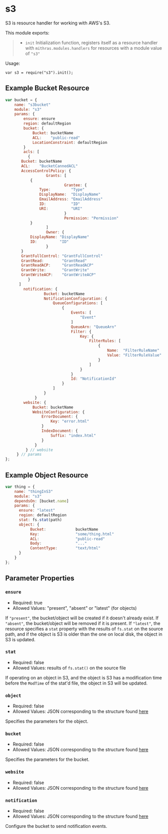  
 
 # s3
 
 S3 is resource handler for working with AWS's S3.
 
 This module exports:
 
 > * `init` Initialization function, registers itself as a resource
 >   handler with `mithras.modules.handlers` for resources with a
 >   module value of `"s3"`
 
 Usage:
 
 `var s3 = require("s3").init();`
 
  ## Example Bucket Resource
 
 ```javascript
 var bucket = {
     name: "s3bucket"
     module: "s3"
     params: {
         ensure: ensure
         region: defaultRegion
         bucket: {
             Bucket: bucketName
             ACL:    "public-read"
             LocationConstraint: defaultRegion
         }
         acls: [ 								 
 	       {								 
 	   	Bucket: bucketName
 	   	ACL:    "BucketCannedACL"
 	   	AccessControlPolicy: {
 	               Grants: [
 	   		{
 	                       Grantee: {
 	   			Type:         "Type"
 	   			DisplayName:  "DisplayName"
 	   			EmailAddress: "EmailAddress"
 	   			ID:           "ID"			 
 	   			URI:          "URI"		 
 	                       }						 
 	                       Permission: "Permission"
 	   		}							 
 	               ]
 	               Owner: {					 
 	   		DisplayName: "DisplayName"
 	   		ID:          "ID"
 	               }
 	   	}
 	   	GrantFullControl: "GrantFullControl"
 	   	GrantRead:        "GrantRead"
 	   	GrantReadACP:     "GrantReadACP"
 	   	GrantWrite:       "GrantWrite"
 	   	GrantWriteACP:    "GrantWriteACP"
 	       }								 
 	   ]                                                                     
         notification: {
                  Bucket: bucketName                                  
                  NotificationConfiguration: {                          
                      QueueConfigurations: [                            
                          {                                             
                              Events: [                                 
                                  "Event"                               
                              ]                                         
                              QueueArn: "QueueArn"                      
                              Filter: {                                 
                                  Key: {                                
                                      FilterRules: [                    
                                          {                             
                                              Name:  "FilterRuleName"   
                                              Value: "FilterRuleValue"  
                                          }                             
                                      ]                                 
                                  }                                     
                              }                                         
                              Id: "NotificationId"                      
                          }                                             
                      ]                                                 
                  }                                                     
              }                                                         
         website: {
             Bucket: bucketName
             WebsiteConfiguration: {
                 ErrorDocument: {
                     Key: "error.html"
                 }
                 IndexDocument: {
                     Suffix: "index.html"
                 }
              }
          } // website
      } // params
 };
 ```
 
  ## Example Object Resource
 
 ```javascript
 var thing = {
     name: "thingInS3"
     module: "s3"
     dependsOn: [bucket.name]
     params: {
       ensure: "latest"
       region: defaultRegion
       stat: fs.stat(path)
       object: {
            Bucket:             bucketName
            Key:                "some/thing.html" 
            ACL:                "public-read"
            Body:               "..."
            ContentType:        "text/html"
       }
     }
 };
 ```
 
 ## Parameter Properties
 
 ### `ensure`

 * Required: true
 * Allowed Values: "present", "absent" or "latest" (for objects)

 If `"present"`, the bucket/object will be created if it doesn't
 already exist.  If `"absent"`, the bucket/object will be removed if
 it is present.  If `"latest"`, the resource specifies a `stat`
 property with the results of `fs.stat` on the source path, and if
 the object is S3 is older than the one on local disk, the object in
 S3 is updated.
 
 ### `stat`

 * Required: false
 * Allowed Values: results of `fs.stat()` on the source file

 If operating on an object in S3, and the object is S3 has a
 modification time before the `ModTime` of the stat'd file, the
 object in S3 will be updated.

 ### `object`

 * Required: false
 * Allowed Values: JSON corresponding to the structure found [here](https://docs.aws.amazon.com/sdk-for-go/api/service/s3.html#type-PutObjectInput)

 Specifies the parameters for the object.

 ### `bucket`

 * Required: false
 * Allowed Values: JSON corresponding to the structure found [here](https://docs.aws.amazon.com/sdk-for-go/api/service/s3.html#type-CreateBucketInput)

 Specifies the parameters for the bucket.

 ### `website`

 * Required: false
 * Allowed Values: JSON corresponding to the structure found [here](https://docs.aws.amazon.com/sdk-for-go/api/service/s3.html#type-PutBucketWebsiteInput)

 ### `notification`

 * Required: false
 * Allowed Values: JSON corresponding to the structure found [here](https://docs.aws.amazon.com/sdk-for-go/api/service/s3.html#type-PutBucketNotificationConfigurationInput)

 Configure the bucket to send notification events.


